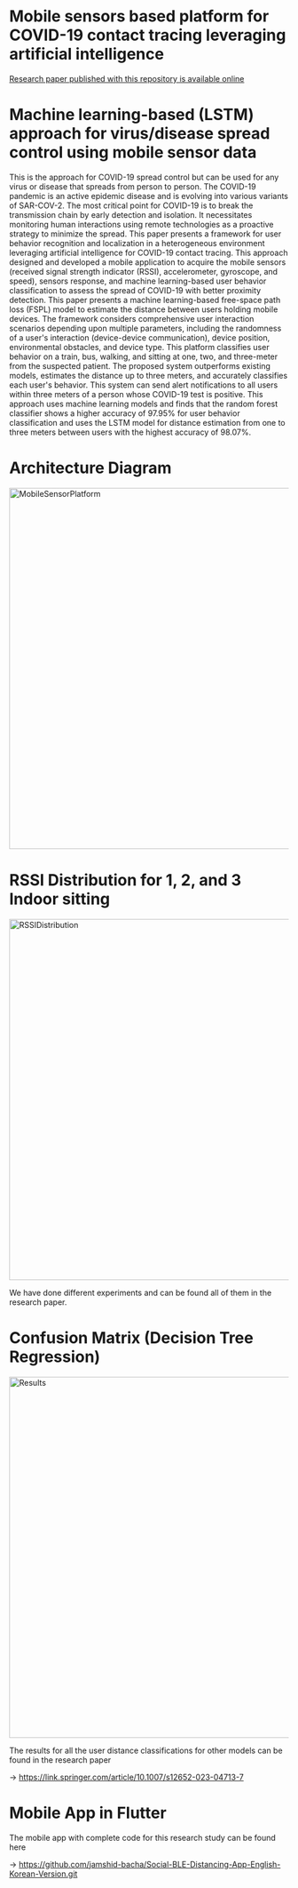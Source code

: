 # Mobile sensors based platform for COVID-19 contact tracing leveraging artificial intelligence

[Research paper published with this repository is available online](https://link.springer.com/article/10.1007/s12652-023-04713-7)


# Machine learning-based (LSTM) approach for virus/disease spread control using mobile sensor data

This is the approach for COVID-19 spread control but can be used for any virus or disease that spreads from person to person.
The COVID-19 pandemic is an active epidemic disease and is evolving into various variants of SAR-COV-2. The most critical point for COVID-19 is to break the transmission chain by early detection and isolation. It necessitates monitoring human interactions using remote technologies as a proactive strategy to minimize the spread. This paper presents a framework for user behavior recognition and localization in a heterogeneous environment leveraging artificial intelligence for COVID-19 contact tracing. This approach designed and developed a mobile application to acquire the mobile sensors (received signal strength indicator (RSSI), accelerometer, gyroscope, and speed), sensors response, and machine learning-based user behavior classification to assess the spread of COVID-19 with better proximity detection. This paper presents a machine learning-based free-space path loss (FSPL) model to estimate the distance between users holding mobile devices. The framework considers comprehensive user interaction scenarios depending upon multiple parameters, including the randomness of a user's interaction (device-device communication), device position, environmental obstacles, and device type. This platform classifies user behavior on a train, bus, walking, and sitting at one, two, and three-meter from the suspected patient. The proposed system outperforms existing models, estimates the distance up to three meters, and accurately classifies each user's behavior. This system can send alert notifications to all users within three meters of a person whose COVID-19 test is positive. This approach uses machine learning models and finds that the random forest classifier shows a higher accuracy of 97.95% for user behavior classification and uses the LSTM model for distance estimation from one to three meters between users with the highest accuracy of 98.07%.


# Architecture Diagram

<img src="https://github.com/user-attachments/assets/a9aa3122-1493-41fd-95f7-953eea5eacda" alt="MobileSensorPlatform" style="width: 650px;"/>

# RSSI Distribution for 1, 2, and 3 Indoor sitting

<img src="https://github.com/user-attachments/assets/286dae62-3e6f-443b-8c8c-4efad12d40a1" alt="RSSIDistribution" style="width: 650px;"/>

We have done different experiments and can be found all of them in the research paper.

# Confusion Matrix (Decision Tree Regression)

<img src="https://github.com/user-attachments/assets/99b6b380-6148-47bc-96a4-bf1eaadc0258" alt="Results" style="width: 650px;"/>


The results for all the user distance classifications for other models can be found in the research paper

&#8594;   https://link.springer.com/article/10.1007/s12652-023-04713-7

# Mobile App in Flutter
The mobile app with complete code for this research study can be found here

&#8594;   https://github.com/jamshid-bacha/Social-BLE-Distancing-App-English-Korean-Version.git




